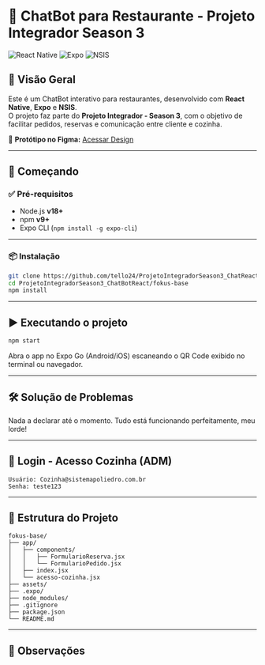 # 🤖 ChatBot para Restaurante - Projeto Integrador Season 3

![React Native](https://img.shields.io/badge/React%20Native-2025-blue)
![Expo](https://img.shields.io/badge/Expo-managed-lightgrey)
![NSIS](https://img.shields.io/badge/NSIS-installer-success)

## 📌 Visão Geral

Este é um ChatBot interativo para restaurantes, desenvolvido com **React Native**, **Expo** e **NSIS**.  
O projeto faz parte do **Projeto Integrador - Season 3**, com o objetivo de facilitar pedidos, reservas e comunicação entre cliente e cozinha.

🔗 **Protótipo no Figma:** [Acessar Design](https://www.figma.com/design/fCtj8CQUTwQJYgujfegtDk/Untitled?node-id=1-2&t=tuYnPnGNzIJ9S1wH-1)

---

## 🚀 Começando

### ✅ Pré-requisitos

- Node.js **v18+**
- npm **v9+**
- Expo CLI (`npm install -g expo-cli`)

---

### 📦 Instalação

```bash
git clone https://github.com/tello24/ProjetoIntegradorSeason3_ChatReact
cd ProjetoIntegradorSeason3_ChatBotReact/fokus-base
npm install
```

---

## ▶️ Executando o projeto

```bash
npm start
```

Abra o app no Expo Go (Android/iOS) escaneando o QR Code exibido no terminal ou navegador.

---

## 🛠️ Solução de Problemas

Nada a declarar até o momento. Tudo está funcionando perfeitamente, meu lorde!

---

## 🔐 Login - Acesso Cozinha (ADM)

```
Usuário: Cozinha@sistemapoliedro.com.br
Senha: teste123
```

---

## 📁 Estrutura do Projeto

```
fokus-base/
├── app/
│   ├── components/
│   │   ├── FormularioReserva.jsx
│   │   └── FormularioPedido.jsx
│   ├── index.jsx
│   └── acesso-cozinha.jsx
├── assets/
├── .expo/
├── node_modules/
├── .gitignore
├── package.json
└── README.md
```

---

## 💬 Observações

